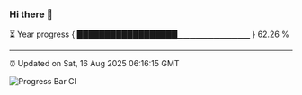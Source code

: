 ### Hi there 👋

⏳ Year progress { ██████████████████▁▁▁▁▁▁▁▁▁▁▁▁ } 62.26 %

---

⏰ Updated on Sat, 16 Aug 2025 06:16:15 GMT

![Progress Bar CI](https://github.com/Shyam-Makwana/GitHub-Actions-Demo/workflows/Progress%20Bar%20CI/badge.svg)

